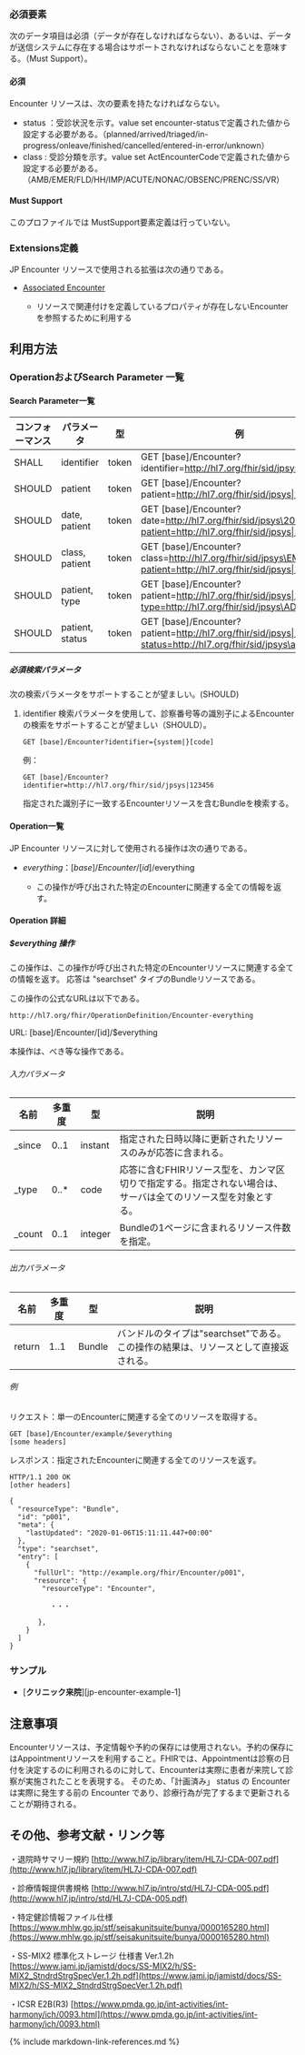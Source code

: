 
### 必須要素

次のデータ項目は必須（データが存在しなければならない）、あるいは、データが送信システムに存在する場合はサポートされなければならないことを意味する。（Must Support）。

#### 必須

Encounter リソースは、次の要素を持たなければならない。

- status ：受診状況を示す。value set encounter-statusで定義された値から設定する必要がある。（planned/arrived/triaged/in-progress/onleave/finished/cancelled/entered-in-error/unknown）
- class : 受診分類を示す。value set ActEncounterCodeで定義された値から設定する必要がある。（AMB/EMER/FLD/HH/IMP/ACUTE/NONAC/OBSENC/PRENC/SS/VR）

#### Must Support
このプロファイルでは MustSupport要素定義は行っていない。

### Extensions定義


JP Encounter リソースで使用される拡張は次の通りである。

- [Associated Encounter](https://www.hl7.org/fhir/R4/extension-encounter-associatedencounter.html)

  - リソースで関連付けを定義しているプロパティが存在しないEncounterを参照するために利用する

## 利用方法

### OperationおよびSearch Parameter 一覧

#### Search Parameter一覧

| コンフォーマンス | パラメータ    | 型     | 例                                                           |
| ---------------- | ------------- | ------ | ------------------------------------------------------------ |
| SHALL            | identifier    | token  | GET [base]/Encounter?identifier=http://hl7.org/fhir/sid/jpsys\|123456 |
| SHOULD            | patient    | token  | GET [base]/Encounter?patient=http://hl7.org/fhir/sid/jpsys\|123456  |
| SHOULD            | date, patient    | token  | GET [base]/Encounter?date=http://hl7.org/fhir/sid/jpsys\20210415?patient=http://hl7.org/fhir/sid/jpsys\|123456  |
| SHOULD           | class, patient    | token  | GET [base]/Encounter?class=http://hl7.org/fhir/sid/jpsys\EMER?patient=http://hl7.org/fhir/sid/jpsys\|123456  |
| SHOULD           | patient, type    | token  | GET [base]/Encounter?patient=http://hl7.org/fhir/sid/jpsys\|123456?type=http://hl7.org/fhir/sid/jpsys\ADMS  |
| SHOULD           | patient, status    | token  | GET [base]/Encounter?patient=http://hl7.org/fhir/sid/jpsys\|123456?status=http://hl7.org/fhir/sid/jpsys\arrived  |

##### 必須検索パラメータ

次の検索パラメータをサポートすることが望ましい。(SHOULD)

1. identifier 検索パラメータを使用して、診察番号等の識別子によるEncounterの検索をサポートすることが望ましい（SHOULD）。

   ```
   GET [base]/Encounter?identifier={system|}[code]
   ```

   例：

   ```
   GET [base]/Encounter?identifier=http://hl7.org/fhir/sid/jpsys|123456
   ```

   指定された識別子に一致するEncounterリソースを含むBundleを検索する。
   

#### Operation一覧


JP Encounter リソースに対して使用される操作は次の通りである。

- $everything：[base]/Encounter/[id]/$everything

  - この操作が呼び出された特定のEncounterに関連する全ての情報を返す。
    

#### Operation 詳細

##### $everything 操作

この操作は、この操作が呼び出された特定のEncounterリソースに関連する全ての情報を返す。
応答は "searchset" タイプのBundleリソースである。

この操作の公式なURLは以下である。

```
http://hl7.org/fhir/OperationDefinition/Encounter-everything
```

URL: [base]/Encounter/[id]/$everything

本操作は、べき等な操作である。


###### 入力パラメータ



| 名前   | 多重度 | 型      | 説明                                                         |
| ------ | ------ | ------- | ------------------------------------------------------------ |
| _since | 0..1   | instant | 指定された日時以降に更新されたリソースのみが応答に含まれる。 |
| _type  | 0..*   | code    | 応答に含むFHIRリソース型を、カンマ区切りで指定する。指定されない場合は、サーバは全てのリソース型を対象とする。 |
| _count | 0..1   | integer | Bundleの1ページに含まれるリソース件数を指定。                |


###### 出力パラメータ

| 名前   | 多重度 | 型     | 説明                                                         |
| ------ | ------ | ------ | ------------------------------------------------------------ |
| return | 1..1   | Bundle | バンドルのタイプは"searchset"である。この操作の結果は、リソースとして直接返される。 |




###### 例

リクエスト：単一のEncounterに関連する全てのリソースを取得する。

```
GET [base]/Encounter/example/$everything
[some headers]
```

レスポンス：指定されたEncounterに関連する全てのリソースを返す。

```
HTTP/1.1 200 OK
[other headers]

{
  "resourceType": "Bundle",
  "id": "p001",
  "meta": {
    "lastUpdated": "2020-01-06T15:11:11.447+00:00"
  },
  "type": "searchset",
  "entry": [
    {
      "fullUrl": "http://example.org/fhir/Encounter/p001",
      "resource": {
        "resourceType": "Encounter",

          ・・・

       },
    }
  ]
}  
```

### サンプル
* [**クリニック来院**][jp-encounter-example-1]

## 注意事項

Encounterリソースは、予定情報や予約の保存には使用されない。予約の保存にはAppointmentリソースを利用すること。FHIRでは、Appointmentは診察の日付を決定するのに利用されるのに対して、Encounterは実際に患者が来院して診察が実施されたことを表現する。
そのため、「計画済み」 status の Encounter は実際に発生する前の Encounter であり、診療行為が完了するまで更新されることが期待される。


## その他、参考文献・リンク等

・退院時サマリー規約
[http://www.hl7.jp/library/item/HL7J-CDA-007.pdf](http://www.hl7.jp/library/item/HL7J-CDA-007.pdf)

・診療情報提供書規格
[http://www.hl7.jp/intro/std/HL7J-CDA-005.pdf](http://www.hl7.jp/intro/std/HL7J-CDA-005.pdf)

・特定健診情報ファイル仕様
[https://www.mhlw.go.jp/stf/seisakunitsuite/bunya/0000165280.html](https://www.mhlw.go.jp/stf/seisakunitsuite/bunya/0000165280.html)


・SS-MIX2 標準化ストレージ 仕様書 Ver.1.2h
[https://www.jami.jp/jamistd/docs/SS-MIX2/h/SS-MIX2_StndrdStrgSpecVer.1.2h.pdf](https://www.jami.jp/jamistd/docs/SS-MIX2/h/SS-MIX2_StndrdStrgSpecVer.1.2h.pdf)

・ICSR E2B(R3)
[https://www.pmda.go.jp/int-activities/int-harmony/ich/0093.html](https://www.pmda.go.jp/int-activities/int-harmony/ich/0093.html)


{% include markdown-link-references.md %}